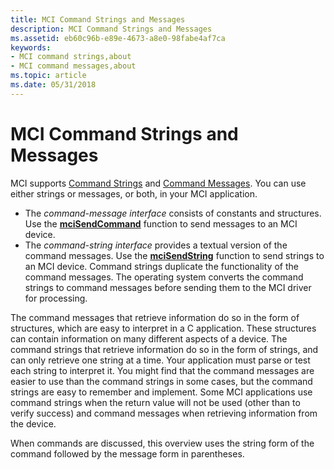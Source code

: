 ```yaml
---
title: MCI Command Strings and Messages
description: MCI Command Strings and Messages
ms.assetid: eb60c96b-e89e-4673-a8e0-98fabe4af7ca
keywords:
- MCI command strings,about
- MCI command messages,about
ms.topic: article
ms.date: 05/31/2018
---
```


# MCI Command Strings and Messages

MCI supports [Command Strings](command-strings.md) and [Command Messages](command-messages.md). You can use either strings or messages, or both, in your MCI application.

-   The *command-message interface* consists of constants and structures. Use the [**mciSendCommand**](/previous-versions//dd757160(v=vs.85)) function to send messages to an MCI device.
-   The *command-string interface* provides a textual version of the command messages. Use the [**mciSendString**](/previous-versions//dd757161(v=vs.85)) function to send strings to an MCI device. Command strings duplicate the functionality of the command messages. The operating system converts the command strings to command messages before sending them to the MCI driver for processing.

The command messages that retrieve information do so in the form of structures, which are easy to interpret in a C application. These structures can contain information on many different aspects of a device. The command strings that retrieve information do so in the form of strings, and can only retrieve one string at a time. Your application must parse or test each string to interpret it. You might find that the command messages are easier to use than the command strings in some cases, but the command strings are easy to remember and implement. Some MCI applications use command strings when the return value will not be used (other than to verify success) and command messages when retrieving information from the device.

When commands are discussed, this overview uses the string form of the command followed by the message form in parentheses.

 

 